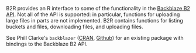 
B2R provides an R interface to some of the functionality in the [Backblaze B2 API](https://www.backblaze.com/b2/docs/). Not all of the API is supported: in particular, functions for uploading large files in parts are not implemented. B2R contains functions for listing buckets and files, downloading files, and uploading files.

See Phill Clarke's `backblazer` ([CRAN](https://cran.r-project.org/package=backblazer), [Github](https://github.com/phillc73/backblazer)) for an existing package with bindings to the Backblaze B2 API.

